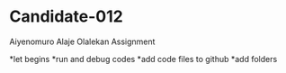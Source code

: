 # Candidate-012

Aiyenomuro Alaje Olalekan Assignment

*let begins
*run and debug codes
*add code files to github
*add folders
